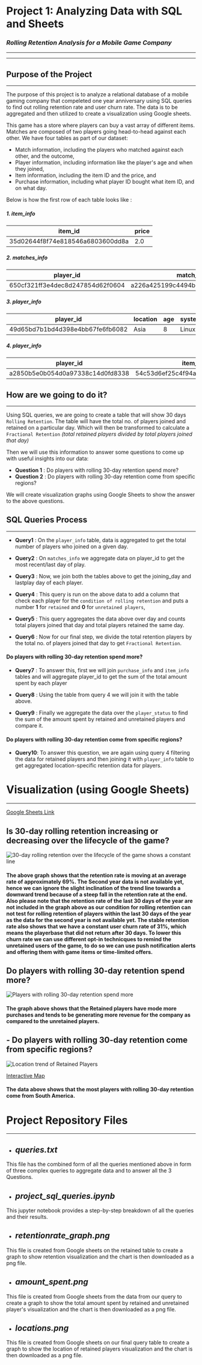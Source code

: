 # **Project 1: Analyzing Data with SQL and Sheets**
### ***Rolling Retention Analysis for a Mobile Game Company***
___
___

## **Purpose of the Project**
___
The purpose of this project is to analyze a relational database of a mobile gaming company that compeleted one year anniversary using SQL queries to find out rolling retention rate and user churn rate. The data is to be aggregated and then utilized to create a visualization using Google sheets. 

This game has a store where players can buy a vast array of different items. Matches are composed of two players going head-to-head against each other. We have four tables as part of our dataset:

- Match information, including the players who matched against each other, and the outcome,
- Player information, including information like the player's age and when they joined,
- Item information, including the item ID and the price, and
- Purchase information, including what player ID bought what item ID, and on what day.

Below is how the first row of each table looks like :

##### 1. **item_info**

item_id | price
---------|----------------
35d02644f8f74e818546a6803600dd8a    |   2.0

##### 2. **matches_info**

player_id | match_id |opponent_id|outcome|day
---------|-----------|-----------|-------|---
650cf321ff3e4dec8d247854d62f0604 | a226a425199c4494bd2a5fca48d85ea9|	e2cdc18efc534b4bb740d14aa45d5f7a |	win |	1

##### 3. **player_info**

player_id|	location|	age|	system |	joined
---------|-----------|-----------|-------|---
49d65bd7b1bd4d398e4bb67fe6fb6082 |	Asia|	8|	Linux|	104

##### 4. **player_info**

player_id |	item_id |	day
---------|-----------|-----------
a2850b5e0b054d0a97338c14d0fd8338	| 54c53d6ef25c4f94af77e48c75f7e802 |	1

## **How are we going to do it?**
___
Using SQL queries, we are going to create a table that will show 30 days `Rolling Retention`.
The table will have the total no. of players joined and retained on a particular day. Which will then be transformed to calculate a `Fractional Retention` *(total retained players divided by total players joined that day)*

Then we will use this information to answer some questions to come up with useful insights into our data:

- **Question 1** : Do players with rolling 30-day retention spend more?
- **Question 2** : Do players with rolling 30-day retention come from specific regions?

We will create visualization graphs using Google Sheets to show the answer to the above questions.

## **SQL Queries Process**
***

- **Query1** : On the `player_info` table, data is aggregated to get the total number of players who joined on a given day.

- **Query2** : On `matches_info` we aggregate data on player_id to get the most recent/last day of play.

- **Query3** : Now, we join both the tables above to get the joining_day and lastplay day of each player.

- **Query4** : This query is run on the above data to add a column that check each player for the `condition of rolling retention` and puts a number **1** for `retained` and **0** for `unretained players`,

- **Query5** : This query aggregates the data above over day and counts total players joined that day and total players retained the same day.

- **Query6** : Now for our final step, we divide the total retention players by the total no. of players joined that day to get `Fractional Retention`.

#### Do players with rolling 30-day retention spend more?

- **Query7** : To answer this, first we will join `purchase_info` and `item_info` tables and will aggregate player_id to get the sum of the total amount spent by each player

- **Query8** : Using the table from query 4 we will join it with the table above.

- **Query9** : Finally we aggregate the data over the `player_status` to find the sum of the amount spent by retained and unretained players and compare it.

#### Do players with rolling 30-day retention come from specific regions?

- **Query10**: To answer this question, we are again using query 4 filtering the data for retained players and then joining it with `player_info` table to get aggregated location-specific retention data for players.

# **Visualization (using Google Sheets)**
---

[Google Sheets Link](https://docs.google.com/spreadsheets/d/10MCRDouEEAVscNb4bRACSiwzqz_bMpQd1XwTzwrUwl4/edit?usp=sharing)

## Is 30-day rolling retention increasing or decreasing over the lifecycle of the game?

![30-day rolling retention over the lifecycle of the game shows a constant line](retentionrate_graph.png "Retention Rate over the ")

#### The above graph shows that the retention rate is moving at an average rate of approximately 69%. The Second year data is not available yet, hence we can ignore the slight inclination of the trend line towards a downward trend because of a steep fall in the retention rate at the end. Also please note that the retention rate of the last 30 days of the year are not included in the graph above as our condition for rolling retention can not test for rolling retention of players within the last 30 days of the year as the data for the second year is not available yet. The stable retention rate also shows that we have a constant user churn rate of 31%, which means the playerbase that did not return after 30 days. To lower this churn rate we can use different opt-in technicques to remind the unretained users of the game, to do so we can use push notification alerts and offering them with game items or time-limited offers.


## Do players with rolling 30-day retention spend more?


![Players with rolling 30-day retention spend more](amount_spent.png "Total Purchase over the year ")

#### The graph above shows that the Retained players have mode more purchases and tends to be generating more revenue for the company as compared to the unretained players.

## - Do players with rolling 30-day retention come from specific regions?

![Location trend of Retained Players](locations.png "Location Data")

[Interactive Map](https://docs.google.com/spreadsheets/d/e/2PACX-1vQds7rdOcerXl_oG0XWF6HIQCmd9GEL-Ou2NvTJGzMhSkLRaTBnDn_F4FZib4qWaBm7ARLIWkGTbeQ9/pubchart?oid=1597236594&format=interactive)

#### The data above shows that the most players with rolling 30-day retention come from **South America.**


# **Project Repository Files**
---

- ## *queries.txt*
This file has the combined form of all the queries mentioned above in form of three complex queries to aggregate data and to answer all the 3 Questions.

- ## *project_sql_queries.ipynb*
This jupyter notebook provides a step-by-step breakdown of all the queries and their results.

- ## *retentionrate_graph.png*
This file is created from Google sheets on the retained table to create a graph to show retention visualization and the chart is then downloaded as a png file.

- ## *amount_spent.png*
This file is created from Google sheets from the data from our query to create a graph to show the total amount spent by retained and unretained player's visualization and the chart is then downloaded as a png file.


- ## *locations.png*
This file is created from Google sheets on our final query table to create a graph to show the location of retained players visualization and the chart is then downloaded as a png file.
